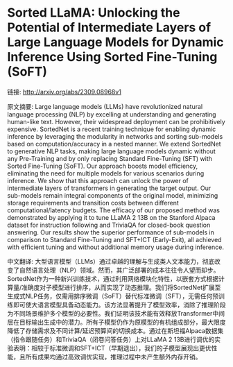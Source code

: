 # Sorted LLaMA: Unlocking the Potential of Intermediate Layers of Large Language Models for Dynamic Inference Using Sorted Fine-Tuning (SoFT)

链接: http://arxiv.org/abs/2309.08968v1

原文摘要:
Large language models (LLMs) have revolutionized natural language processing
(NLP) by excelling at understanding and generating human-like text. However,
their widespread deployment can be prohibitively expensive. SortedNet is a
recent training technique for enabling dynamic inference by leveraging the
modularity in networks and sorting sub-models based on computation/accuracy in
a nested manner. We extend SortedNet to generative NLP tasks, making large
language models dynamic without any Pre-Training and by only replacing Standard
Fine-Tuning (SFT) with Sorted Fine-Tuning (SoFT). Our approach boosts model
efficiency, eliminating the need for multiple models for various scenarios
during inference. We show that this approach can unlock the power of
intermediate layers of transformers in generating the target output. Our
sub-models remain integral components of the original model, minimizing storage
requirements and transition costs between different computational/latency
budgets. The efficacy of our proposed method was demonstrated by applying it to
tune LLaMA 2 13B on the Stanford Alpaca dataset for instruction following and
TriviaQA for closed-book question answering. Our results show the superior
performance of sub-models in comparison to Standard Fine-Tuning and SFT+ICT
(Early-Exit), all achieved with efficient tuning and without additional memory
usage during inference.

中文翻译:
大型语言模型（LLMs）通过卓越的理解与生成类人文本能力，彻底改变了自然语言处理（NLP）领域。然而，其广泛部署的成本往往令人望而却步。SortedNet作为一种新兴训练技术，通过利用网络模块化特性，以嵌套方式根据计算量/准确度对子模型进行排序，从而实现了动态推理。我们将SortedNet扩展至生成式NLP任务，仅需用排序微调（SoFT）替代标准微调（SFT），无需任何预训练即可使大语言模型具备动态能力。该方法显著提升了模型效率，消除了推理阶段为不同场景维护多个模型的必要性。我们证明该技术能有效释放Transformer中间层在目标输出生成中的潜力。所有子模型仍作为原模型的有机组成部分，最大限度降低了存储需求及不同计算/延迟预算间的切换成本。通过在斯坦福Alpaca数据集（指令跟随任务）和TriviaQA（闭卷问答任务）上对LLaMA 2 13B进行调优的实验表明：相较于标准微调和SFT+ICT（早期退出），我们的子模型展现出更优性能，且所有成果均通过高效调优实现，推理过程中未产生额外内存开销。
